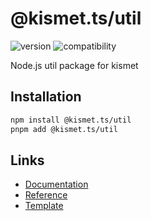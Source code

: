 # @kismet.ts/util

![version](https://img.shields.io/badge/version-0.1.1-orange)
![compatibility](https://img.shields.io/badge/compatibility-node.js-green)

Node.js util package for kismet

## Installation

```sh
npm install @kismet.ts/util
pnpm add @kismet.ts/util
```

## Links

- [Documentation](https://kismet.ghostrider-05.com/util/)
- [Reference](https://kismet.ghostrider-05.com/util/reference/modules.html)
- [Template](https://github.com/ghostrider-05/kismet.ts-template)
